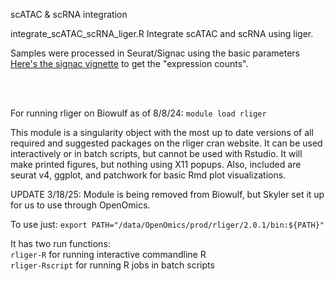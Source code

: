 scATAC & scRNA integration


integrate_scATAC_scRNA_liger.R
Integrate scATAC and scRNA using liger.

Samples were processed in Seurat/Signac using the basic parameters [Here's the signac vignette](https://stuartlab.org/signac/articles/pbmc_vignette) to get the "expression counts".

<br>
<br>
   
For running rliger on Biowulf as of 8/8/24:
`module load rliger`

This module is a singularity object with the most up to date versions of all required and suggested packages on the rliger cran website. 
It can be used interactively or in batch scripts, but cannot be used with Rstudio. It will make printed figures, but nothing using X11 popups.
Also, included are seurat v4, ggplot, and patchwork for basic Rmd plot visualizations.

UPDATE 3/18/25: Module is being removed from Biowulf, but Skyler set it up for us to use through OpenOmics.

To use just:
`export PATH="/data/OpenOmics/prod/rliger/2.0.1/bin:${PATH}"`


It has two run functions:  
`rliger-R` for running interactive commandline R  
`rliger-Rscript` for running R jobs in batch scripts  
